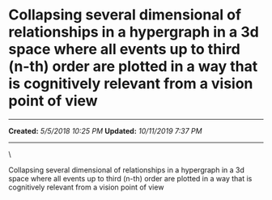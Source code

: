Collapsing several dimensional of relationships in a hypergraph in a 3d space where all events up to third (n-th) order are plotted in a way that is cognitively relevant from a vision point of view
=====================================================================================================================================================================================================

  -------------- ----------------------
  **Created:**   *5/5/2018 10:25 PM*
  **Updated:**   *10/11/2019 7:37 PM*
  -------------- ----------------------

\

Collapsing several dimensional of relationships in a hypergraph in a 3d
space where all events up to third (n-th) order are plotted in a way
that is cognitively relevant from a vision point of view

 
